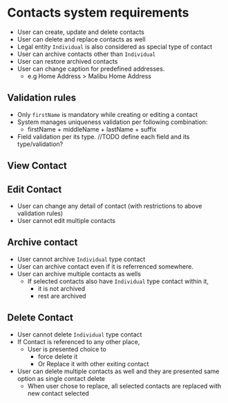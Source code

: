 # Contacts system requirements

- User can create, update and delete contacts
- User can delete and replace contacts as well
- Legal entity `Individual` is also considered as special type of contact
- User can archive contacts other than `Individual`
- User can restore archived contacts
- User can change caption for predefined addresses.
  - e.g Home Address > Malibu Home Address

## Validation rules
- Only `firstName` is mandatory while creating or editing a contact
- System manages uniqueness validation per following combination:
  - firstName + middleName + lastName + suffix
- Field validation per its type. //TODO define each field and its type/validation?

## View Contact


## Edit Contact
- User can change any detail of contact (with restrictions to above validation rules)
- User cannot edit multiple contacts

## Archive contact
- User cannot archive `Individual` type contact
- User can archive contact even if it is referrenced somewhere.
- User can archive multiple contacts as wells
  - If selected contacts also have `Individual` type contact within it,
    - it is not archived
    - rest are archived

## Delete Contact
- User cannot delete `Individual` type contact
- If Contact is referenced to any other place,
  - User is presented choice to
    - force delete it
    - Or Replace it with other exiting contact
- User can delete multiple contacts as well and they are presented same option as single contact delete
  - When user chose to replace, all selected contacts are replaced with new contact selected

